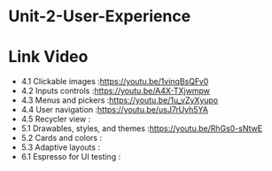 # Unit-2-User-Experience

# Link Video
- 4.1 Clickable images :https://youtu.be/1vinqBsQFv0
- 4.2 Inputs controls :https://youtu.be/A4X-TXjwmpw
- 4.3 Menus and pickers :https://youtu.be/1u_vZyXyupo
- 4.4 User navigation :https://youtu.be/usJ7rUyh5YA
- 4.5 Recycler view :
- 5.1 Drawables, styles, and themes :https://youtu.be/RhGs0-sNtwE
- 5.2 Cards and colors :
- 5.3 Adaptive layouts :
- 6.1 Espresso for UI testing :
